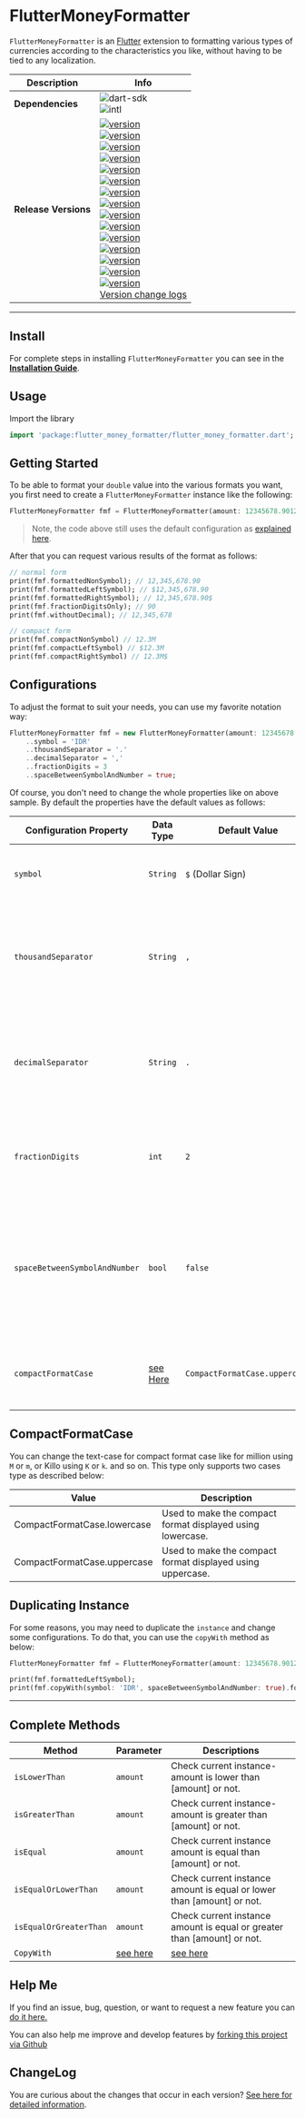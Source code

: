 # FlutterMoneyFormatter


`FlutterMoneyFormatter` is an [Flutter](https://flutter.io) extension to formatting various types of currencies according to the characteristics you like, without having to be tied to any localization.



| Description       | Info                         |
| ----------------- | ---------------------------- |
| **Dependencies**  | ![dart-sdk](https://img.shields.io/badge/Dart%20SDK-%3E=2.1.0%3C3.0.0-green.svg) <br> ![intl](https://img.shields.io/badge/intl-0.15.7-green.svg) |
| **Release Versions**  | [![version](https://img.shields.io/badge/version-0.4.7-orange.svg)](https://pub.dartlang.org/packages/flutter_money_formatter/versions/0.4.7) <br> [![version](https://img.shields.io/badge/version-0.4.6-orange.svg)](https://pub.dartlang.org/packages/flutter_money_formatter/versions/0.4.6) <br> [![version](https://img.shields.io/badge/version-0.4.5-orange.svg)](https://pub.dartlang.org/packages/flutter_money_formatter/versions/0.4.5) <br> [![version](https://img.shields.io/badge/version-0.4.4-orange.svg)](https://pub.dartlang.org/packages/flutter_money_formatter/versions/0.4.4) <br> [![version](https://img.shields.io/badge/version-0.4.3-orange.svg)](https://pub.dartlang.org/packages/flutter_money_formatter/versions/0.4.3) <br> [![version](https://img.shields.io/badge/version-0.4.2-orange.svg)](https://pub.dartlang.org/packages/flutter_money_formatter/versions/0.4.2) <br> [![version](https://img.shields.io/badge/version-0.4.1-orange.svg)](https://pub.dartlang.org/packages/flutter_money_formatter/versions/0.4.1) <br> [![version](https://img.shields.io/badge/version-0.4.0-orange.svg)](https://pub.dartlang.org/packages/flutter_money_formatter/versions/0.4.0) <br> [![version](https://img.shields.io/badge/version-0.3.1-orange.svg)](https://pub.dartlang.org/packages/flutter_money_formatter/versions/0.3.1) <br> [![version](https://img.shields.io/badge/version-0.3.0-orange.svg)](https://pub.dartlang.org/packages/flutter_money_formatter/versions/0.3.0) <br> [![version](https://img.shields.io/badge/version-0.2.2-orange.svg)](https://pub.dartlang.org/packages/flutter_money_formatter/versions/0.2.2) <br> [![version](https://img.shields.io/badge/version-0.2.1-orange.svg)](https://pub.dartlang.org/packages/flutter_money_formatter/versions/0.2.1) <br> [![version](https://img.shields.io/badge/version-0.2.0-orange.svg)](https://pub.dartlang.org/packages/flutter_money_formatter/versions/0.2.0) <br> [![version](https://img.shields.io/badge/version-0.1.1-orange.svg)](https://pub.dartlang.org/packages/flutter_money_formatter/versions/0.1.1) <br> [![version](https://img.shields.io/badge/version-0.1.0-orange.svg)](https://pub.dartlang.org/packages/flutter_money_formatter/versions/0.1.0) <br> [Version change logs](https://pub.dartlang.org/packages/flutter_money_formatter#-changelog-tab-) |


----


## Install

For complete steps in installing `FlutterMoneyFormatter` you can see in the [**Installation Guide**](https://pub.dartlang.org/packages/flutter_money_formatter#-installing-tab-).


## Usage

Import the library

```dart
import 'package:flutter_money_formatter/flutter_money_formatter.dart';
```


## Getting Started

To be able to format your `double` value into the various formats you want, you first need to create a `FlutterMoneyFormatter` instance like the following:


```dart
FlutterMoneyFormatter fmf = FlutterMoneyFormatter(amount: 12345678.9012345);
```

> Note, the code above still uses the default configuration as [explained here](#configurations).

After that you can request various results of the format as follows:

```dart
// normal form
print(fmf.formattedNonSymbol); // 12,345,678.90
print(fmf.formattedLeftSymbol); // $12,345,678.90
print(fmf.formattedRightSymbol); // 12,345,678.90$
print(fmf.fractionDigitsOnly); // 90
print(fmf.withoutDecimal); // 12,345,678

// compact form
print(fmf.compactNonSymbol) // 12.3M
print(fmf.compactLeftSymbol) // $12.3M
print(fmf.compactRightSymbol) // 12.3M$
```

## Configurations

To adjust the format to suit your needs, you can use my favorite notation way:

```dart
FlutterMoneyFormatter fmf = new FlutterMoneyFormatter(amount: 12345678.9012345)
    ..symbol = 'IDR'
    ..thousandSeparator = '.'
    ..decimalSeparator = ','
    ..fractionDigits = 3
    ..spaceBetweenSymbolAndNumber = true;
```

Of course, you don't need to change the whole properties like on above sample. By default the properties have the default values as follows:


| Configuration Property        | Data Type                         | Default Value                 | Description   |
| ----------------------------- | --------------------------------- | ----------------------------- | ------------- |
| `symbol`                      | `String`                          | `$` (Dollar Sign)             | The symbol that will be used on formatted output. |
| `thousandSeparator`           | `String`                          | `,`                           | The character that will be used as thousand separator on formatted output. |
| `decimalSeparator`            | `String`                          | `.`                           | The character that will be used as decimal separator on formatted output. |
| `fractionDigits`              | `int`                             | `2`                           | The fraction digits that will be used on formatted output. |
| `spaceBetweenSymbolAndNumber` | `bool`                            | `false`                       | If the value is [true] then formatted output will shown space between the number and the currency symbol. |
| `compactFormatCase`           | [see Here](#CompactFormatCase)    | `CompactFormatCase.uppercase` | Compact format case type, lowercases or uppercase. |


## CompactFormatCase

You can change the text-case for compact format case like for million using `M` or `m`, or Killo using `K` or `k`. and so on. This type only supports two cases type as described below:

| Value                         | Description |
| ----------------------------- | ---------- |
| CompactFormatCase.lowercase   | Used to make the compact format displayed using lowercase. |
| CompactFormatCase.uppercase   | Used to make the compact format displayed using uppercase. |


## Duplicating Instance

For some reasons, you may need to duplicate the `instance` and change some configurations. To do that, you can use the `copyWith` method as below:

```dart
FlutterMoneyFormatter fmf = FlutterMoneyFormatter(amount: 12345678.9012345)

print(fmf.formattedLeftSymbol);
print(fmf.copyWith(symbol: 'IDR', spaceBetweenSymbolAndNumber: true).formattedLeftSymbol);
```

---

## Complete Methods

| Method                    | Parameter         | Descriptions |
| ------------------------- | ----------------- | ------------ |
| `isLowerThan`             | `amount`          | Check current instance-amount is lower than [amount] or not.  |
| `isGreaterThan`           | `amount`          | Check current instance-amount is greater than [amount] or not. |
| `isEqual`                 | `amount`          | Check current instance amount is equal than [amount] or not. |
| `isEqualOrLowerThan`      | `amount`          | Check current instance amount is equal or lower than [amount] or not. |
| `isEqualOrGreaterThan`    | `amount`          | Check current instance amount is equal or greater than [amount] or not. |
| `CopyWith`                | [see here](#configurations) | [see here](#duplicating-instance) |


## Help Me

If you find an issue, bug, question, or want to request a new feature you can [do it here.](https://github.com/fadhly-permata/flutter_money_formatter/issues)

You can also help me improve and develop features by [forking this project via Github](https://github.com/fadhly-permata/flutter_money_formatter)


## ChangeLog

You are curious about the changes that occur in each version? [See here for detailed information](https://pub.dartlang.org/packages/flutter_money_formatter#-changelog-tab-).